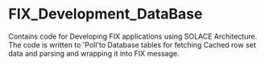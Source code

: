# FIX_Development_DataBase
Contains code for Developing FIX applications using SOLACE Architecture. The code is written to 'Poll'to Database tables
for fetching Cached row set data and parsing and wrapping it into FIX message.
